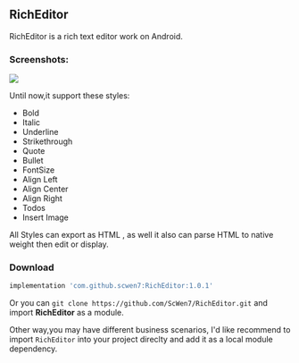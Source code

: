 ## RichEditor

RichEditor is a rich text editor work on Android.

### Screenshots:

![](https://github.com/ScWen7/RichEditor/blob/master/screenshots/screenshots1.jpg)

Until now,it support these styles:

- Bold
- Italic
- Underline
- Strikethrough
- Quote
- Bullet
- FontSize
- Align Left
- Align Center
- Align Right
- Todos
- Insert Image

All Styles can export as HTML , as well  it also can parse HTML to native weight  then edit or display.



### Download

```groovy
implementation 'com.github.scwen7:RichEditor:1.0.1'
```

Or you can ```git clone https://github.com/ScWen7/RichEditor.git```  and import **RichEditor** as a module.

Other way,you may have different business scenarios, I'd like recommend to import `RichEditor` into your project direclty and add it as a local module dependency. 



